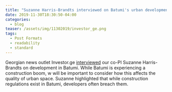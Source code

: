 ```yaml
---
title: "Suzanne Harris-Brandts interviewed on Batumi's urban development"
date: 2019-11-30T18:30:50-04:00
categories:
  - blog
teaser: /assets/img/11302019/investor_ge.png
tags:
  - Post Formats
  - readability
  - standard
---
```


Georgian news outlet Investor.ge [interviewed](http://investor.ge/article_2019_3.php?art=5) our co-PI Suzanne Harris-Brandts on development in Batumi. While Batumi is experiencing a construction boom, w will be important to consider how this affects the quality of urban space. Suzanne highlighted that while construction regulations exist in Batumi, developers often breach them.